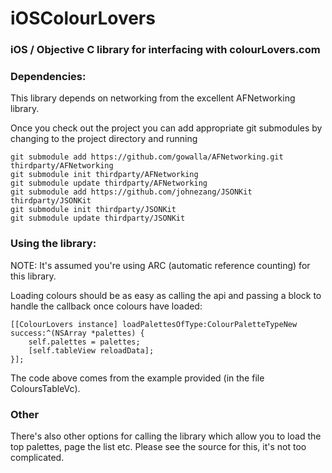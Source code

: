 # iOSColourLovers

### iOS / Objective C library for interfacing with colourLovers.com

### Dependencies:
This library depends on networking from the excellent AFNetworking library.

Once you check out the project you can add appropriate git submodules by changing
to the project directory and running

    git submodule add https://github.com/gowalla/AFNetworking.git thirdparty/AFNetworking
    git submodule init thirdparty/AFNetworking
    git submodule update thirdparty/AFNetworking
    git submodule add https://github.com/johnezang/JSONKit thirdparty/JSONKit
    git submodule init thirdparty/JSONKit
    git submodule update thirdparty/JSONKit


### Using the library:

NOTE: It's assumed you're using ARC (automatic reference counting) for this library.

Loading colours should be as easy as calling the api and passing a block to handle the callback once
colours have loaded:

    [[ColourLovers instance] loadPalettesOfType:ColourPaletteTypeNew success:^(NSArray *palettes) {
        self.palettes = palettes;
        [self.tableView reloadData];
    }];

The code above comes from the example provided (in the file ColoursTableVc). 

### Other
There's also other options for calling the library which allow you to load the top palettes, page the list etc.
Please see the source for this, it's not too complicated.
